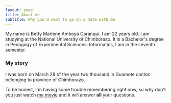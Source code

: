 ```yaml
---
layout: page
title: About me
subtitle: Why you'd want to go on a date with me
---
```


My name is Betty Marlene Amboya Caranqui. I am 22 years old. I am studying at the National University of Chimborazo. It is a Bachelor's degree in Pedagogy of Experimental Sciences: Informatics, I am in the seventh semester.

### My story

I was born on March 28 of the year two thousand in Guamote canton belonging to province of Chimborazo.

To be honest, I'm having some trouble remembering right now, so why don't you just watch [my movie](https://es.wikipedia.org/wiki/Escalera_al_cielo_(serie_de_televisi%C3%B3n)) and it will answer **all** your questions.
